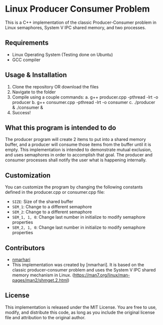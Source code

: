 # Linux Producer Consumer Problem

This is a C++ implementation of the classic Producer-Consumer problem in Linux semaphores, System V IPC shared memory, and two processes.

## Requirements

- Linux Operating System (Testing done on Ubuntu)
- GCC compiler

## Usage & Installation

1. Clone the repository OR download the files
2. Navigate to the folder
3. Compile using a couple commands:
  a. g++ producer.cpp -pthread -lrt -o producer
  b. g++ consumer.cpp -pthread -lrt -o consumer
  c. ./producer & ./consumer &
4. Success!

## What this program is intended to do
The producer program will create 2 items to put into a shared memory buffer, and a producer will consume those items from the buffer until it is empty. This implementation is intended to demonstrate mutual exclusion, and uses semaphores in order to accomplish that goal. The producer and consumer processes shall notify the user what is happening internally.

## Customization

You can customize the program by changing the following constants defined in the producer.cpp or consumer.cpp file:
- `SIZE`: Size of the shared buffer
- `SEM_1`: Change to a different semaphore
- `SEM_2`: Change to a different semaphore
- `SEM_1, 1, 0`: Change last number in initialize to modify semaphore properties
- `SEM_2, 1, 0`: Change last number in initialize to modify semaphore properties

## Contributors

- [nmarhari](https://github.com/nmarhari)
- This implementation was created by [nmarhari]. It is based on the classic producer-consumer problem and uses the System V IPC shared memory mechanism in Linux. (https://man7.org/linux/man-pages/man2/shmget.2.html)

## License

This implementation is released under the MIT License. You are free to use, modify, and distribute this code, as long as you include the original license file and attribution to the original author.
